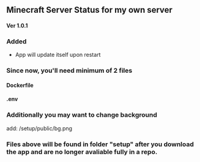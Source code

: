## Minecraft Server Status for my own server
#### Ver 1.0.1

### Added
- App will update itself upon restart

### Since now, you'll need minimum of 2 files
#### Dockerfile
#### .env

### Additionally you may want to change background
add: /setup/public/bg.png

### Files above will be found in folder "setup" after you download the app and are no longer avaliable fully in a repo.